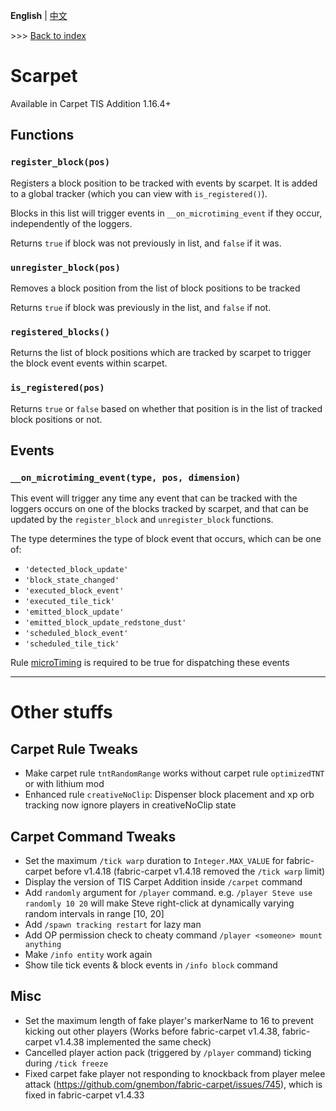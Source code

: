 **English** | [中文](misc_cn.md)

\>\>\> [Back to index](readme.md)

# Scarpet

Available in Carpet TIS Addition 1.16.4+

## Functions

### `register_block(pos)`

Registers a block position to be tracked with events by scarpet. It is added to a global tracker (which you can view with `is_registered()`).

Blocks in this list will trigger events in `__on_microtiming_event` if they occur, independently of the loggers.

Returns `true` if block was not previously in list, and `false` if it was.

### `unregister_block(pos)`

Removes a block position from the list of block positions to be tracked

Returns `true` if block was previously in the list, and `false` if not.

### `registered_blocks()`

Returns the list of block positions which are tracked by scarpet to trigger the block event events within scarpet.

### `is_registered(pos)`

Returns `true` or `false` based on whether that position is in the list of tracked block positions or not.

## Events

### `__on_microtiming_event(type, pos, dimension)`

This event will trigger any time any event that can be tracked with the loggers occurs on one of the blocks tracked by scarpet, and that can be updated by the `register_block` and `unregister_block` functions.

The type determines the type of block event that occurs, which can be one of:

- `'detected_block_update'`
- `'block_state_changed'`
- `'executed_block_event'`
- `'executed_tile_tick'`
- `'emitted_block_update'`
- `'emitted_block_update_redstone_dust'`
- `'scheduled_block_event'`
- `'scheduled_tile_tick'`

Rule [microTiming](rules.md#microtiming) is required to be true for dispatching these events

-----------

# Other stuffs

## Carpet Rule Tweaks

- Make carpet rule `tntRandomRange` works without carpet rule `optimizedTNT` or with lithium mod
- Enhanced rule `creativeNoClip`: Dispenser block placement and xp orb tracking now ignore players in creativeNoClip state

## Carpet Command Tweaks

- Set the maximum `/tick warp` duration to `Integer.MAX_VALUE` for fabric-carpet before v1.4.18 (fabric-carpet v1.4.18 removed the `/tick warp` limit)
- Display the version of TIS Carpet Addition inside `/carpet` command
- Add `randomly` argument for `/player` command. e.g. `/player Steve use randomly 10 20` will make Steve right-click at dynamically varying random intervals in range \[10, 20]
- Add `/spawn tracking restart` for lazy man
- Add OP permission check to cheaty command `/player <someone> mount anything`
- Make `/info entity` work again
- Show tile tick events & block events in `/info block` command

## Misc

- Set the maximum length of fake player's markerName to 16 to prevent kicking out other players (Works before fabric-carpet v1.4.38, fabric-carpet v1.4.38 implemented the same check)
- Cancelled player action pack (triggered by `/player` command) ticking during `/tick freeze`
- Fixed carpet fake player not responding to knockback from player melee attack (https://github.com/gnembon/fabric-carpet/issues/745), which is fixed in fabric-carpet v1.4.33
